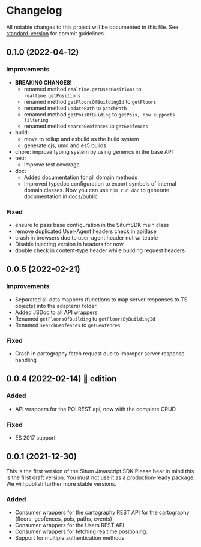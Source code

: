 # Changelog

All notable changes to this project will be documented in this file. See [standard-version](https://github.com/conventional-changelog/standard-version) for commit guidelines.

## 0.1.0 (2022-04-12)

### Improvements

- **BREAKING CHANGES!**
  - renamed method `realtime.getUserPositions` to `realtime.getPositions`
  - renamed method `getFloorsOfBuildingId` to `getFloors`
  - renamed method `updatePath` to `patchPath`
  - renamed method `getPoisOfBuiding` to `getPois, now supports filtering`
  - renamed method `searchGeofences` to `getGeofences`
- build:
  - move to rollup and esbuild as the build system
  - generate cjs, umd and es5 builds
- chore: improve typing system by using generics in the base API
- test:
  - Improve test coverage
- doc:
  - Added documentation for all domain methods
  - Improved typedoc configuration to export symbols of internal
    domain classes. Now you can use `npm run doc` to generate documentation in docs/public

### Fixed

- ensure to pass base configuration in the SitumSDK main class
- remove duplicated User-Agent headers check in apiBase
- crash in browsers due to user-agent header not writeable
- Disable injecting version in headers for now
- double check in content-type header while building request headers

## 0.0.5 (2022-02-21)

### Improvements

- Separated all data mappers (functions to map server responses to TS objects)
  into the adapters/ folder
- Added JSDoc to all API wrappers
- Renamed `getFloorsOfBuilding` to `getFloorsByBuildingId`
- Renamed `searchGeofences` to `getGeofences`

### Fixed

- Crash in cartography fetch request due to improper server response handling

## 0.0.4 (2022-02-14) 💌 edition

### Added

- API wrappers for the POI REST api, now with the complete CRUD

### Fixed

- ES 2017 support

## 0.0.1 (2021-12-30)

This is the first version of the Situm Javascript SDK.Please bear in mind this is the first draft version. You must not use it as a production-ready package. We will publish further more stable versions.

### Added

- Consumer wrappers for the cartography REST API for the cartography (floors, geofences, pois, paths, events)
- Consumer wrappers for the Users REST API
- Consumer wrappers for fetching realtime positioning.
- Support for multiple authentication methods
